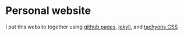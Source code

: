 # Personal website

I put this website together using [github pages](https://pages.github.com/), [jekyll](https://jekyllrb.com/), and [tachyons CSS](https://tachyons.io/)
